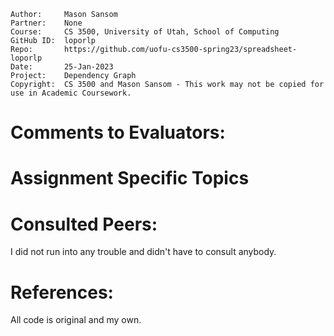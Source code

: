 ﻿```
Author:     Mason Sansom
Partner:    None
Course:     CS 3500, University of Utah, School of Computing
GitHub ID:  loporlp
Repo:       https://github.com/uofu-cs3500-spring23/spreadsheet-loporlp
Date:       25-Jan-2023
Project:    Dependency Graph
Copyright:  CS 3500 and Mason Sansom - This work may not be copied for use in Academic Coursework.
```

# Comments to Evaluators:


# Assignment Specific Topics


# Consulted Peers:

I did not run into any trouble and didn't have to consult anybody.

# References:

All code is original and my own.